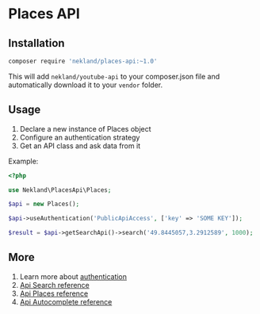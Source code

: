 Places API
==========

Installation
------------

```bash
composer require 'nekland/places-api:~1.0'
```

This will add `nekland/youtube-api` to your composer.json file and automatically download it to your `vendor` folder.


Usage
-----


1. Declare a new instance of Places object
2. Configure an authentication strategy
3. Get an API class and ask data from it

Example:

```php
<?php

use Nekland\PlacesApi\Places;

$api = new Places();

$api->useAuthentication('PublicApiAccess', ['key' => 'SOME KEY']);

$result = $api->getSearchApi()->search('49.8445057,3.2912589', 1000);

```

More
----

1. Learn more about [authentication](authentication.md)
2. [Api Search reference](api_search.md)
3. [Api Places reference](api_places.md)
4. [Api Autocomplete reference](api_autocomplete.md)
